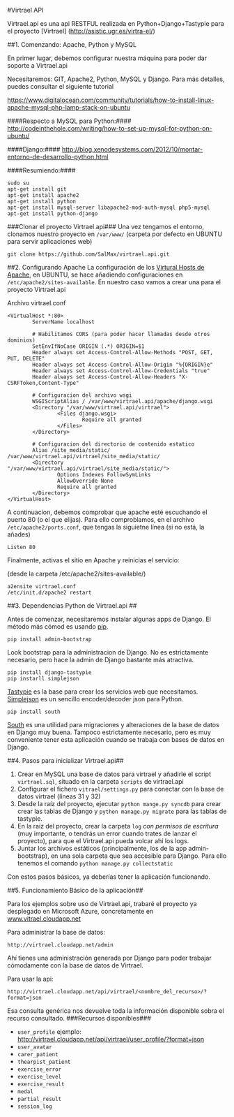 #Virtrael API

Virtrael.api es una api RESTFUL realizada en Python+Django+Tastypie para el proyecto [Virtrael] (http://asistic.ugr.es/virtra-el/)

##1. Comenzando: Apache, Python y MySQL

En primer lugar, debemos configurar nuestra máquina para poder dar soporte a Virtrael.api

Necesitaremos: GIT, Apache2, Python, MySQL y Django. Para más detalles, puedes consultar el siguiente tutorial

https://www.digitalocean.com/community/tutorials/how-to-install-linux-apache-mysql-php-lamp-stack-on-ubuntu

####Respecto a MySQL para Python:####
http://codeinthehole.com/writing/how-to-set-up-mysql-for-python-on-ubuntu/

####Django:####
http://blog.xenodesystems.com/2012/10/montar-entorno-de-desarrollo-python.html

####Resumiendo:####
```
sudo su
apt-get install git
apt-get install apache2
apt-get install python
apt-get install mysql-server libapache2-mod-auth-mysql php5-mysql
apt-get install python-django
```

###Clonar el proyecto Virtrael.api###
Una vez tengamos el entorno, clonamos nuestro proyecto en `/var/www/` (carpeta por defecto en UBUNTU para servir aplicaciones web)

```
git clone https://github.com/SalMax/virtrael.api.git
```

##2. Configurando Apache
La configuración de los [Virtural Hosts de Apache](http://httpd.apache.org/docs/2.2/vhosts/), en UBUNTU, se hace añadiendo configuraciones en `/etc/apache2/sites-available`. En nuestro caso vamos a crear una para el proyecto Virtrael.api

Archivo virtrael.conf
```
<VirtualHost *:80>
        ServerName localhost

        # Habilitamos CORS (para poder hacer llamadas desde otros dominios)
        SetEnvIfNoCase ORIGIN (.*) ORIGIN=$1
        Header always set Access-Control-Allow-Methods "POST, GET, PUT, DELETE"
        Header always set Access-Control-Allow-Origin "%{ORIGIN}e"
        Header always set Access-Control-Allow-Credentials "true"
        Header always set Access-Control-Allow-Headers "X-CSRFToken,Content-Type"

        # Configuracion del archivo wsgi
        WSGIScriptAlias / /var/www/virtrael.api/apache/django.wsgi
        <Directory "/var/www/virtrael.api/virtrael">
                <Files django.wsgi>
                        Require all granted
                </Files>
        </Directory>

        # Configuracion del directorio de contenido estatico
        Alias /site_media/static/ /var/www/virtrael.api/virtrael/site_media/static/
        <Directory "/var/www/virtrael.api/virtrael/site_media/static/">
                Options Indexes FollowSymLinks
                AllowOverride None
                Require all granted
        </Directory>
</VirtualHost>
```

A continuacion, debemos comprobar que apache esté escuchando el puerto 80 (o el que elijas). Para ello comproblamos, en el archivo `/etc/apache2/ports.conf`, que tengas la siguietne línea (si no está, la añades)
```
Listen 80
````

Finalmente, activas el sitio en Apache y reinicias el servicio: 

(desde la carpeta /etc/apache2/sites-available/)
```
a2ensite virtrael.conf
/etc/init.d/apache2 restart
```

##3. Dependencias Python de Virtrael.api ##

Antes de comenzar, necesitaremos instalar algunas apps de Django. El método más cómod es usando [pip](https://pip.pypa.io/en/latest/).


```
pip install admin-bootstrap
```
Look bootstrap para la administracion de Django. No es estrictamente necesario, pero hace la admin de Django bastante más atractiva.
<br>
```
pip install django-tastypie
pip instarll simplejson
```
[Tastypie](https://django-tastypie.readthedocs.org/en/latest/) es la base para crear los servicios web que necesitamos. [Simplejson](https://pypi.python.org/pypi/simplejson) es un sencillo encoder/decoder json para Python.
<br>
```
pip install south
```
[South](https://south.readthedocs.org/en/latest/) es una utilidad para migraciones y alteraciones de la base de datos en Django muy buena. Tampoco estrictamente necesario, pero es muy conveniente tener esta aplicación cuando se trabaja con bases de datos en Django.

##4. Pasos para inicializar Virtrael.api##

1. Crear en MySQL una base de datos para virtrael y añadirle el script `virtrael.sql`, situado en la carpeta `scripts` de virtrael.api
2. Configurar el fichero `vitrael/settings.py` para conectar con la base de datos virtrael (líneas 31 y 32)
3. Desde la raíz del proyecto, ejecutar `python mange.py syncdb` para crear crear las tablas de Django y `python manage.py migrate` para las tablas de tastypie.
4. En la raíz del proyecto, crear la carpeta `log` *con permisos de escritura* (muy importante, o tendrás un error cuando trates de lanzar el proyecto), para que el Virtrael.api pueda volcar ahí los logs.
5. Juntar los archivos estáticos (principalmente, los de la app admin-bootstrap), en una sola carpeta que sea accesible para Django. Para ello tenemos el comando `python manage.py collectstatic`

Con estos pasos básicos, ya deberías tener la aplicación funcionando.

##5. Funcionamiento Básico de la aplicación##

Para los ejemplos sobre uso de Virtrael.api, trabaré el proyecto ya desplegado en Microsoft Azure, concretamente en www.vitrael.cloudapp.net

Para administrar la base de datos:
```
http://virtrael.cloudapp.net/admin
```
Ahí tienes una administración generada por Django para poder trabajar cómodamente con la base de datos de Virtrael.

Para usar la api:

```
http://virtrael.cloudapp.net/api/virtrael/<nombre_del_recurso>/?format=json
````

Esa consulta genérica nos devuelve toda la información disponible sobra el recurso consultado.
###Recursos disponibles###
* `user_profile` ejemplo: http://virtrael.cloudapp.net/api/virtrael/user_profile/?format=json
* `user_avatar` 
* `carer_patient`
* `thearpist_patient`
* `exercise_error`
* `exercise_level`
* `exercise_result`
* `medal`
* `partial_result`
* `session_log`







